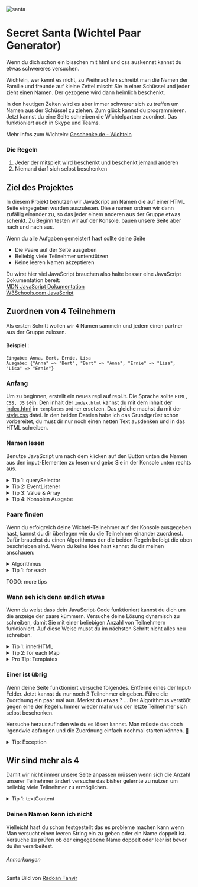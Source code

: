 ![santa]
# Secret Santa (Wichtel Paar Generator)
Wenn du dich schon ein bisschen mit html und css auskennst kannst du etwas schwereres versuchen.

Wichteln, wer kennt es nicht, zu Weihnachten schreibt man die Namen der Familie und freunde auf 
kleine Zettel mischt Sie in einer Schüssel und jeder zieht einen Namen. Der gezogene wird dann heimlich beschenkt.

In den heutigen Zeiten wird es aber immer schwerer sich zu treffen um Namen aus der Schüssel zu ziehen.
Zum glück kannst du programmieren. Jetzt kannst du eine Seite schreiben die Wichtelpartner zuordnet.
Das funktioniert auch in Skype und Teams.

Mehr infos zum Wichteln: [Geschenke.de - Wichteln](https://www.geschenke.de/magazin-wichteln/)

### Die Regeln
1. Jeder der mitspielt wird beschenkt und beschenkt jemand anderen
2. Niemand darf sich selbst beschenken

## Ziel des Projektes
In diesem Projekt benutzen wir JavaScript um Namen die auf einer HTML Seite eingegeben wurden auszulesen.
Diese namen ordnen wir dann zufällig einander zu, so das jeder einem anderen aus der Gruppe etwas schenkt.
Zu Beginn testen wir auf der Konsole, bauen unsere Seite aber nach und nach aus.

Wenn du alle Aufgaben gemeistert hast sollte deine Seite
* Die Paare auf der Seite ausgeben
* Beliebig viele Teilnehmer unterstützen
* Keine leeren Namen akzeptieren

Du wirst hier viel JavaScript brauchen also halte besser eine JavaScript Dokumentation bereit:  
[MDN JavaScript Dokumentation](https://developer.mozilla.org/de/docs/Web/JavaScript)  
[W3Schools.com JavaScript](https://www.w3schools.com/js/default.asp)


## Zuordnen von 4 Teilnehmern

Als ersten Schritt wollen wir 4 Namen sammeln und jedem einen partner aus der Gruppe zulosen.

#### Beispiel :  
```
Eingabe: Anna, Bert, Ernie, Lisa  
Ausgabe: {"Anna" => "Bert", "Bert" => "Anna", "Ernie" => "Lisa", "Lisa" => "Ernie"}
```

### Anfang
Um zu beginnen, erstellt ein neues repl auf repl.it. Die Sprache sollte `HTML, CSS, JS` sein.
Den inhalt der `index.html` kannst du mit dem inhalt der [index.html](templates/index.html) im `templates` ordner ersetzen. Das gleiche machst du mit der [style.css](templates/style.css) datei. In den beiden Dateien habe ich das Grundgerüst schon vorbereitet, du must dir nur noch einen netten Text ausdenken und in das HTML schreiben.

### Namen lesen
Benutze JavaScript um nach dem klicken auf den Button unten die Namen aus den input-Elementen zu lesen und gebe Sie in der Konsole unten rechts aus.

<details>
  <summary>Tip 1: querySelector</summary>

  Die `querySelector` Funktion und einen `EventListener` könnten bei dieser Aufgabe hilfreich sein.

  ### querySelector
  Die `querySelector` Funktion gibt dir das erste Element das zu deiner Suche passt. Als parameter übergibst du dabei einen [CSS Selector](https://www.w3schools.com/cssref/css_selectors.asp) als String. 
  Falls du einen Array mit allen passenden Elementen haben möchtest benutze die `querySelectorAll` Funktion.
  ```html
  <input type="text" class="wichtel"></input>
  <input type="text" class="wichtel"></input>
  <input type="text" class="wichtel"></input>
  <button class="myButton">Drück mich</button>
  ```

  ```javascript
  const button = document.querySelector(".myButton");
  const wichtel = document.querySelectorAll(".wichtel");
  ```
</details>
<details>
  <summary>Tip 2: EventListener</summary>

  ### EventListener
  Ein EventListener wird aufgerufen wenn du bestimmte Aktionen auf deiner Seite machst. So kannst du fest legen das eine Funktion aufgerufen wird wenn du auf etwas klickst. 
  EventListener funktionieren nicht nur mit Buttons sondern mit allen HTML Elementen.  
  Der erste Parameter gibt die Aktion an z.b. "click" für einen Maus-Click.  
  Der zweite Parameter gibt die funktion an, die dann aufgerufen wird.
  ```javascript
  button.addEventListener("click", tueEtwas);

  function tueEtwas(event){
    event.preventDefault();
    // hier dein code
  }
  ```
</details>
<details>
  <summary>Tip 3: Value & Array</summary>
  
  ### value und Array
  Um die Namen zu lesen kannst du die `value` Eigenschaft von input-Elementen nutzen. 
  Denke daran das du mehrere Namen sammeln must, dafür ist ein einem `Array` gut geeignet.
  ```javascript
  let alleWichtelNamen = []; // Array initialisieren
  // ... dein code ...
  let wichtelName = myInput.value; // Namen auslesen
  alleWichtelNamen.push(wichtelName); // Namen an Array anhängen
  ```
</details>
<details>
  <summary>Tip 4: Konsolen Ausgabe</summary>

  ### Konsolen Ausgabe
  Mit `console.log(...)` kannst du etwas in die schwarze Konsole unten rechts schreiben. damit kannst du schnell testen ob dein JavaScript funktioniert.
  ```javascript
  console.log("Der name des wichtels ist " + wichtelName);
  ```
</details>

### Paare finden
Wenn du erfolgreich deine Wichtel-Teilnehmer auf der Konsole ausgegeben hast, kannst du dir überlegen wie du die Teilnehmer einander zuordnest. 
Dafür brauchst du einen Algorithmus der die beiden Regeln befolgt die oben beschrieben sind. Wenn du keine Idee hast kannst du dir meinen anschauen:
<details>
  <summary>Algorithmus</summary>

  ### Konsolen Ausgabe
  Mit `console.log(...)` kannst du etwas in die schwarze Konsole unten rechts schreiben. damit kannst du schnell testen ob dein JavaScript funktioniert.
  ```
  Input : teilnehmerliste
  Initialisiere MAP;
  Initialisiere TEILNEHMERLISTEKOPIE;
  
  FÜR TEILNEHMER in teilnehmerliste  
    Initialisiere INDEX;
    Initialisiere ZÄHLER = 0;
    Initialisiere PARTNER;
    TUE
      INDEX = zufallszahl 0 - TEILNEHMERLISTEKOPIE.anzahl
      PARTNER = TEILNEHMERLISTEKOPIE[index]
      ZÄHLER + 1
    SOLANGE PARTNER == TEILNEHMER && ZÄHLER <= 100
    entferne PARTNER von TEILNEHMERLISTEKOPIE
  ENDE
  ```
</details>
<details>
  <summary>Tip 1: for each</summary>

  ### ForEach
  Vielleicht kennst du schon `for` Schleifen. Wusstest du das es eine vereinfachte Variante fŕ Arrays gibt?
  Wenn du deine Teilnehmer in einem Array gespeichert hast kannst du hiermit ganz einfach durch deine Teilnehmer gehen.

  ```javascript
  const teilnehmer = ['Bernd','Lisa','Klaus','Lara'];

  for (const tn in teilnehmer) {
    console.log(tn);
    /*
      Ausgabe:
        Bernd
        Lisa
        Klaus
        Lara
    */
  }
  ```
</details>

TODO: more tips

### Wann seh ich denn endlich etwas
Wenn du weist dass dein JavaScript-Code funktioniert kannst du dich um die anzeige der paare kümmern.
Versuche deine Lösung dynamisch zu schreiben, damit Sie mit einer beliebigen Anzahl von Teilnehmern funktioniert. Auf diese Weise musst du im nächsten Schritt nicht alles neu schreiben.   

<details>
  <summary>Tip 1: innerHTML</summary>

  ### innerHTML
  HTML elemente haben in JavaScript die Eigenschaft `innerHTML`. der typ dieser Eigenschaft ist String.
  änderst du diesen String, ändert sich auch sofort die Anzeige auf der Website.

  ```javascript
  const liste = document.querySelector(".liste");

  function schreibeInListe(){
    liste.innerHTML += `<div class="paar">...</div>`
  }
  ```
</details>
<details>
  <summary>Tip 2: for each Map</summary>

  ### ForEach mit Map
  Du kennst bestimmt schon den `ForEach` block der dir dabei hilft durch einen Array zu laufen.
  Das geht auch mit einer Map

  ```javascript
  const wichtelPaare = new Map();

  for (const paar in wichtelPaare) {
    let wichtel = paar[0]; // key
    let partner = paar[1]; // value
  }
  ```
</details>
<details>
  <summary>Pro Tip: Templates</summary>

  ### Templates
  Du kannst dir die Arbeit einfacher machen in dem du dir einfach Templates anlegst.
  Wenn du vor und hinter einem String in JavaScript einen "BackTick" benutzt __`__.

  ```javascript

  function schreibeInListe(){
    liste.innerHTML += paarHTML(paar[0], paar[1]);
  }

  function paarHTML(wichtel, partner){
    let template = [
      `<div class="paar">`,
        `<span class="wichtel">${wichtel}</span>`,
        `<span class="wichtel">${partner}</span>`,
      `</div>`
    return template.join("\n");
  }
  ```
</details>

### Einer ist übrig
Wenn deine Seite funktioniert versuche folgendes. Entferne eines der Input-Felder.
Jetzt kannst du nur noch 3 Teilnehmer eingeben. Führe die Zuordnung ein paar mal aus.
Merkst du etwas ? ... Der Algorithmus verstößt gegen eine der Regeln.
Immer wieder mal muss der letzte Teilnehmer sich selbst beschenken.

Versuche herauszufinden wie du es lösen kannst. Man müsste das doch irgendwie abfangen und die Zuordnung einfach nochmal starten können. :thinking:

<details>
  <summary>Tip: Exception</summary>

  Ein möglicher Weg dieses Problem zu lösen ist eine Exception.

  ### Exceptions
  Wie in vielen anderen Programmiersprachen kann man in JavaScript "Fehler werfen".
  Im Grunde bedeutet das, dass eine Funktion "geplant" abbricht und das problem zurückmeldet.
  diese Rückmeldung musst du abfangen, sonst bricht das ganze Programm ab und es passiert nichts mehr. 

  ##### Fehler werfen
  ```javascript
  function wichtelZuordnen(){
    // ... code ...
    if(teilnehmer === partner){
      throw new ZuordnungFehlgeschlagenException();
    }
  }

  function ZuordnungFehlgeschlagenException(){
    const name = "ZuordnungFehlgeschlagenException";
    const beschreibung = "Die Teilnehmer konnten nicht den Regeln entsprechend zugeordnet werden"
  }
  ```
  ##### Fehler abfangen
  ```javascript
  function main() {
    // ... code ...
    let wichtelPaare = null;
    try {
      wichtelPaare = wichtelZuordnen();
    } catch (error) {
      if(error instanceof ZuordnungFehlgeschlagenException){
        console.log("Die Zuordnung hat leider nicht funktioniert");
      }
    }
  }
  ```
  Zusammen mit einer `while` Schleife kannst du eine Exception benutzen um das Zuordnen nochmal zu versuchen.
  Denke aber daran einen Zähler zu benutzen, damit dein Programm es nicht unendlich nochmal versucht.
</details>

## Wir sind mehr als 4
Damit wir nicht immer unsere Seite anpassen müssen wenn sich die Anzahl unserer Teilnehmer ändert versuche das bisher gelernte zu nutzen um beliebig viele Teilnehmer zu ermöglichen.

<details>
  <summary>Tip 1: textContent</summary>

  ### textContent
  Du kannst auch aus "normalen" HTML-Elementen text auslesen. Die funktion dafür heißt `textContent`.

  ```html
  <span class="wichtel">Anna</span>
  ```

  ```javascript
  const wichtel = document.querySelector(".wichtel");
  let name = wichtel.textContent;
  ```
</details>



### Deinen Namen kenn ich nicht
Vielleicht hast du schon festgestellt das es probleme machen kann wenn Man versucht einen leeren String ein zu geben oder ein Name doppelt ist. Versuche zu prüfen ob der eingegebene Name doppelt oder leer ist bevor du ihn verarbeitest.


###### Anmerkungen

Santa Bild von [Radoan Tanvir](https://pixabay.com/de/users/radoan_tanvir-866268/?utm_source=link-attribution&amp;utm_medium=referral&amp;utm_campaign=image&amp;utm_content=5668363) 

[santa]: https://cdn.pixabay.com/photo/2020/10/19/17/03/santa-claus-5668363_960_720.png
